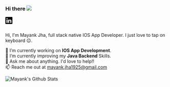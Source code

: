 ### Hi there <img src="https://media.giphy.com/media/hvRJCLFzcasrR4ia7z/giphy.gif" width="25px">


<a href="https://www.linkedin.com/in/mayank-jha-08435a140/">
  <img align="left" alt="Mayank's LinkedIN" width="22px" src="https://github.com/12MayankJha/12MayankJha/blob/main/linkedin.svg" />
</a>

<br/>
<br/>

  Hi, I'm Mayank Jha, full stack native IOS App Developer. I just love to tap on keyboard 😉.


 🔭 I’m currently working on  <b>IOS App Development</b>.<br />
 🌱 I’m currently improving my <b>Java Backend</b> Skills.<br />
 💬 Ask me about anything. I'd love to help!!<br />
 📫 Reach me out at mayank.jha1925@gmail.com<br />
 
 ![Mayank's Github Stats](https://github-readme-stats.vercel.app/api?username=12MayankJha&show_icons=true&hide_border=true)

